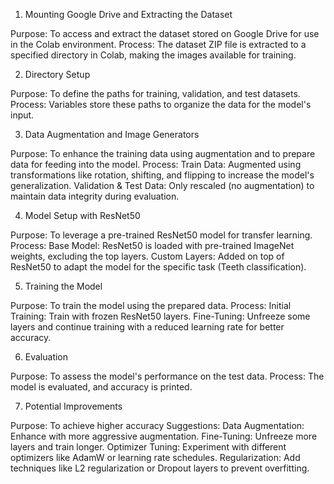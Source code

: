 1. Mounting Google Drive and Extracting the Dataset

Purpose: To access and extract the dataset stored on Google Drive for use in the Colab environment.
Process: The dataset ZIP file is extracted to a specified directory in Colab, making the images available for training.

2. Directory Setup

Purpose: To define the paths for training, validation, and test datasets.
Process: Variables store these paths to organize the data for the model's input.

3. Data Augmentation and Image Generators

Purpose: To enhance the training data using augmentation and to prepare data for feeding into the model.
Process:
Train Data: Augmented using transformations like rotation, shifting, and flipping to increase the model's generalization.
Validation & Test Data: Only rescaled (no augmentation) to maintain data integrity during evaluation.

4. Model Setup with ResNet50

Purpose: To leverage a pre-trained ResNet50 model for transfer learning.
Process:
Base Model: ResNet50 is loaded with pre-trained ImageNet weights, excluding the top layers.
Custom Layers: Added on top of ResNet50 to adapt the model for the specific task (Teeth classification).

5. Training the Model

Purpose: To train the model using the prepared data.
Process:
Initial Training: Train with frozen ResNet50 layers.
Fine-Tuning: Unfreeze some layers and continue training with a reduced learning rate for better accuracy.

6. Evaluation

Purpose: To assess the model's performance on the test data.
Process: The model is evaluated, and accuracy is printed.

7. Potential Improvements

Purpose: To achieve higher accuracy 
Suggestions:
Data Augmentation: Enhance with more aggressive augmentation.
Fine-Tuning: Unfreeze more layers and train longer.
Optimizer Tuning: Experiment with different optimizers like AdamW or learning rate schedules.
Regularization: Add techniques like L2 regularization or Dropout layers to prevent overfitting.
